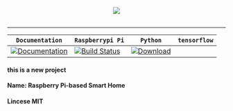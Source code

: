 <div align="center">
  <img src="https://www.tensorflow.org/images/tf_logo_transp.png"><br><br>
</div>

-----------------

| **`Documentation`** | **`Raspberrypi Pi`** | **`Python`** | **`tensorflow`**|
|-----------------|---------------------|------------------|------------------|
| [![Documentation](https://img.shields.io/badge/api-reference-blue.svg)](http://hltsir.club/)|[![Build Status](https://ci.tensorflow.org/buildStatus/icon?job=tensorflow-master-cpu)](https://www.raspberrypi.org/)| [![Download](https://api.bintray.com/packages/google/tensorflow/tensorflow/images/download.svg)](https://www.python.org/downloads/)


#### this is a new project
#### Name: Raspberry Pi-based Smart Home
#### Lincese MIT

